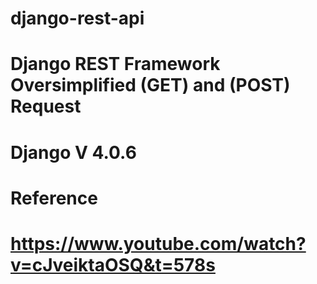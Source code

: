 # django-rest-api



# Django REST Framework Oversimplified  (GET) and (POST) Request

# Django V 4.0.6

# Reference

# https://www.youtube.com/watch?v=cJveiktaOSQ&t=578s



